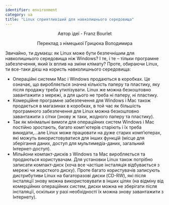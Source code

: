 ```yaml
---
identifier: environment
category: ua
title: "Linux сприятливіший для навколишнього середовища"
---
```


<p align="center">Автор ідеї - Franz Bourlet
<p align="center">Переклад з німецької Грицюка  Володимира

Звичайно, ти думаєш: як Linux може бути безпечнішим для навколишнього середовища ніж Windows? І те, і те – тільки програмне забезпечення, який їх вплив на зміни клімату? Проте, обираючи Linux,  ти все-таки дієш на користь навколишнього середовища:

<ul>

<li>Операційні системи Mac і Windows продаються в коробках. Це означає, що виробляється значна кількість паперу та пластику, яку після продажу треба утилізувати. Linux же можна безкоштовно завантажити з мережі, а для цього не треба ні паперу, ні пластику.</li>

<li>Комерційне програмне забезпечення для Windows і Mac також продається в магазинах в коробках, в той час як більшість програмного забезпечення для Linux можна безкоштовно завантажити з сітки (знову ж таки, жодного паперу та пластику).</li>

<li>Так як  мінімальні вимоги для операційних систем Windows і Mac постійно зростають, багато комп'ютерів старіють і їх треба викидати,...але Linuх може працювати на дуже старих комп’ютерах, які можуть використовуватися для інших функцій (місце для зберігання даних, доступ для мультимедіа-даних, загальний Інтернет-доступ).</li>

<li>Мільйони компакт-дисків з Windows та Mac виробляється та продаються користувачам. Для установки Linux також потрібно записати компакт-диск (хоча все частіше інсталяція відбувається з мережі чи жорсткого диску). Проте багато користувачів записують дистрибутиви Linuх на багаторазові диски (CD-RW), які після інсталяції знову можна використовувати в інших цілях (на відміну від комерційних  операційних систем, диски можна не зберігати після інсталяції, оскільки у разі необхідності їх можна знову завантажити з Інтернету).</li>

</ul>




